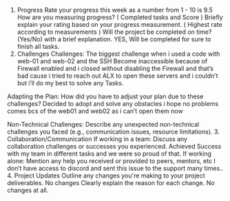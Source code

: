 1. Progress
Rate your progress this week as a number from 1 - 10 is 9.5
How are you measuring progress? ( Completed tasks and Score )
Briefly explain your rating based on your progress measurement. ( Highest rate according to measurements )
Will the project be completed on time? (Yes/No) with a brief explanation. YES, Will be completed for sure to finish all tasks.
2. Challenges
Challenges: The biggest challenge when i used a code with web-01 and web-02 and the SSH Become inaccessible because of Firewall enabled and i closed without disabling the Firewall and that’s bad cause i tried to reach out ALX to open these servers and i couldn’t but i’ll do my best to solve any Tasks.

Adapting the Plan: How did you have to adjust your plan due to these challenges?
Decided to adopt and solve any obstacles i hope no problems comes bcs of the web01 and web02 as i can’t open them now

Non-Technical Challenges: Describe any unexpected non-technical challenges you faced (e.g., communication issues, resource limitations).
3. Collaboration/Communication
If working in a team: Discuss any collaboration challenges or successes you experienced. 
	Achieved Success with my team in different tasks and we were so proud of that.
If working alone: Mention any help you received or provided to peers, mentors, etc
I don’t have access to discord and sent this issue to the support many times..
4. Project Updates
Outline any changes you're making to your project deliverables. No changes
Clearly explain the reason for each change. No changes at all.

